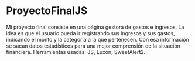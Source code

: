 # ProyectoFinalJS
Mi proyecto final consiste en una página gestora de gastos e ingresos. La idea es que el usuario pueda ir registrando sus ingresos y sus gastos, indicando el monto y la categoría a la que pertenecen. Con esa información se sacan datos estadísticos para una mejor comprensión de la situación financiera.
Herramientas usadas: JS, Luxon, SweetAlert2.

